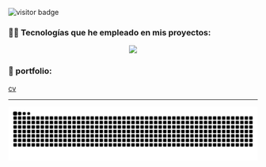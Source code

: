 ![visitor badge](https://visitor-badge.laobi.icu/badge?page_id=bryan-ignacio.bryan-ignacio&left_text=My%20Page%20Visitors)

<div>
  <h3>🧑‍🔬 Tecnologías que he empleado en mis proyectos:</h3>
  <p align="center">
  <a href="https://skillicons.dev">
    <img src="https://skillicons.dev/icons?i=kotlin,java,go,js,astro,py,flask,cpp,cs,dotnet#&perline=6&theme=light" />
  </a>
</p>
  <h3>💼 portfolio:</h3>
  <a href="https://musical-halva-b7a381.netlify.app/">cv</a>
</div>
<hr/>
<div align="center">
  <img alt="snake eating my contributions" src="https://raw.githubusercontent.com/bryan-ignacio/bryan-ignacio/output/github-contribution-grid-snake-dark.svg" />
</div>


